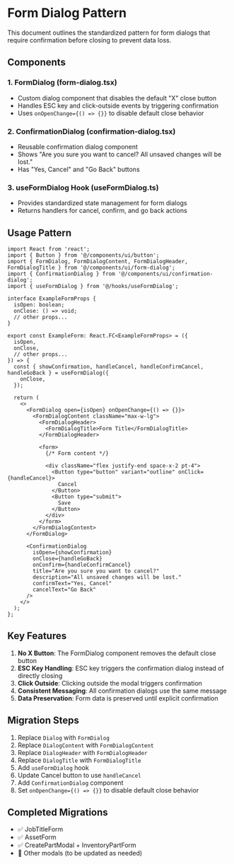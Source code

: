 # Form Dialog Pattern

This document outlines the standardized pattern for form dialogs that require confirmation before closing to prevent data loss.

## Components

### 1. FormDialog (form-dialog.tsx)
- Custom dialog component that disables the default "X" close button
- Handles ESC key and click-outside events by triggering confirmation
- Uses `onOpenChange={() => {}}` to disable default close behavior

### 2. ConfirmationDialog (confirmation-dialog.tsx)
- Reusable confirmation dialog component
- Shows "Are you sure you want to cancel? All unsaved changes will be lost."
- Has "Yes, Cancel" and "Go Back" buttons

### 3. useFormDialog Hook (useFormDialog.ts)
- Provides standardized state management for form dialogs
- Returns handlers for cancel, confirm, and go back actions

## Usage Pattern

```tsx
import React from 'react';
import { Button } from '@/components/ui/button';
import { FormDialog, FormDialogContent, FormDialogHeader, FormDialogTitle } from '@/components/ui/form-dialog';
import { ConfirmationDialog } from '@/components/ui/confirmation-dialog';
import { useFormDialog } from '@/hooks/useFormDialog';

interface ExampleFormProps {
  isOpen: boolean;
  onClose: () => void;
  // other props...
}

export const ExampleForm: React.FC<ExampleFormProps> = ({
  isOpen,
  onClose,
  // other props...
}) => {
  const { showConfirmation, handleCancel, handleConfirmCancel, handleGoBack } = useFormDialog({
    onClose,
  });

  return (
    <>
      <FormDialog open={isOpen} onOpenChange={() => {}}>
        <FormDialogContent className="max-w-lg">
          <FormDialogHeader>
            <FormDialogTitle>Form Title</FormDialogTitle>
          </FormDialogHeader>
          
          <form>
            {/* Form content */}
            
            <div className="flex justify-end space-x-2 pt-4">
              <Button type="button" variant="outline" onClick={handleCancel}>
                Cancel
              </Button>
              <Button type="submit">
                Save
              </Button>
            </div>
          </form>
        </FormDialogContent>
      </FormDialog>

      <ConfirmationDialog
        isOpen={showConfirmation}
        onClose={handleGoBack}
        onConfirm={handleConfirmCancel}
        title="Are you sure you want to cancel?"
        description="All unsaved changes will be lost."
        confirmText="Yes, Cancel"
        cancelText="Go Back"
      />
    </>
  );
};
```

## Key Features

1. **No X Button**: The FormDialog component removes the default close button
2. **ESC Key Handling**: ESC key triggers the confirmation dialog instead of directly closing
3. **Click Outside**: Clicking outside the modal triggers confirmation
4. **Consistent Messaging**: All confirmation dialogs use the same message
5. **Data Preservation**: Form data is preserved until explicit confirmation

## Migration Steps

1. Replace `Dialog` with `FormDialog`
2. Replace `DialogContent` with `FormDialogContent` 
3. Replace `DialogHeader` with `FormDialogHeader`
4. Replace `DialogTitle` with `FormDialogTitle`
5. Add `useFormDialog` hook
6. Update Cancel button to use `handleCancel`
7. Add `ConfirmationDialog` component
8. Set `onOpenChange={() => {}}` to disable default close behavior

## Completed Migrations

- ✅ JobTitleForm
- ✅ AssetForm  
- ✅ CreatePartModal + InventoryPartForm
- 🔄 Other modals (to be updated as needed)
